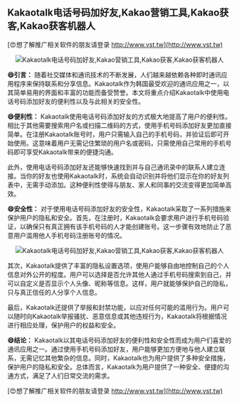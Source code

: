 ## **Kakaotalk电话号码加好友,Kakao营销工具,Kakao获客,Kakao获客机器人**

[😍想了解推广相关软件的朋友请登录 http://www.vst.tw](http://www.vst.tw)

 <center><img src="https://vst.tw/MP4/tuiguang/png/3.png" alt="Kakaotalk电话号码加好友,Kakao营销工具,Kakao获客,Kakao获客机器人"></center>

**😄引言：**
随着社交媒体和通讯技术的不断发展，人们越来越依赖各种即时通讯应用程序来保持联系和分享信息。Kakaotalk作为韩国最受欢迎的通讯应用之一，以其简单易用的界面和丰富的功能而备受赞誉。本文将重点介绍Kakaotalk中使用电话号码添加好友的便利性以及与此相关的安全性。

**😄便利性：**
Kakaotalk使用电话号码添加好友的方式极大地提高了用户的便利性。相比于其他需要搜索用户名或扫描二维码的方式，使用手机号码添加好友更加直接简单。在注册Kakaotalk账号时，用户只需输入自己的手机号码，并验证后即可开始使用。这意味着用户无需记住繁琐的用户名或密码，只需使用自己常用的手机号码即可享受Kakaotalk带来的便捷沟通。

此外，使用电话号码添加好友还能够快速找到并与自己通讯录中的联系人建立连接。当你的好友也使用Kakaotalk时，系统会自动识别并将他们显示在你的好友列表中，无需手动添加。这种便利性使得与朋友、家人和同事的交流变得更加简单高效。

**😄安全性：**
对于使用电话号码添加好友的安全性，Kakaotalk采取了一系列措施来保护用户的隐私和安全。首先，在注册时，Kakaotalk会要求用户进行手机号码验证，以确保只有真正拥有该手机号码的人才能创建账号。这一步骤有效地防止了恶意用户滥用他人手机号码注册账号的情况。

 <center><img src="https://vst.tw/MP4/tuiguang/png/5.png" alt="Kakaotalk电话号码加好友,Kakao营销工具,Kakao获客,Kakao获客机器人"></center>

其次，Kakaotalk提供了丰富的隐私设置选项，使用户能够自由地控制自己的个人信息对外公开的程度。用户可以选择是否允许其他人通过手机号码搜索到自己，并可以自定义是否显示个人头像、昵称等信息。这样，用户就能够保护自己的隐私，只与真正信任的人分享个人信息。

最后，Kakaotalk还提供了举报和封禁功能，以应对任何可能的滥用行为。用户可以随时向Kakaotalk举报骚扰、恶意信息或其他违规行为，Kakaotalk将根据情况进行相应处理，保护用户的权益和安全。

**😄结论：**
Kakaotalk以其电话号码添加好友的便利性和安全性而成为用户们喜爱的通讯应用之一。通过使用手机号码添加好友，用户能够更加方便地与他人建立联系，无需记忆其他繁杂的信息。同时，Kakaotalk也为用户提供了多种安全措施，保护用户的隐私和安全。总体而言，Kakaotalk为用户提供了一种安全、便捷的沟通方式，满足了人们日常交流的需求。

[😍想了解推广相关软件的朋友请登录 http://www.vst.tw](http://www.vst.tw)



